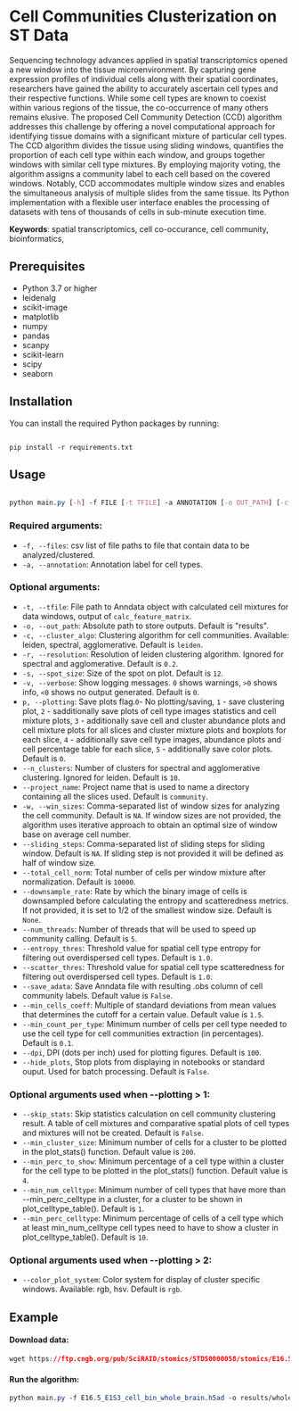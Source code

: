 # Cell Communities Clusterization on ST Data

Sequencing technology advances applied in spatial transcriptomics opened a new window into the tissue microenvironment. By capturing gene expression profiles of individual cells along with their spatial coordinates, researchers have gained the ability to accurately ascertain cell types and their respective functions. While some cell types are known to coexist within various regions of the tissue, the co-occurrence of many others remains elusive. The proposed Cell Community Detection (CCD) algorithm addresses this challenge by offering a novel computational approach for identifying tissue domains with a significant mixture of particular cell types. The CCD algorithm divides the tissue using sliding windows, quantifies the proportion of each cell type within each window, and groups together windows with similar cell type mixtures. By employing majority voting, the algorithm assigns a community label to each cell based on the covered windows. Notably, CCD accommodates multiple window sizes and enables the simultaneous analysis of multiple slides from the same tissue. Its Python implementation with a flexible user interface enables the processing of datasets with tens of thousands of cells in sub-minute execution time.

**Keywords**: spatial transcriptomics, cell co-occurance, cell community, bioinformatics,

## Prerequisites
- Python 3.7 or higher
- leidenalg
- scikit-image
- matplotlib
- numpy
- pandas
- scanpy
- scikit-learn
- scipy
- seaborn
## Installation

You can install the required Python packages by running:

```

pip install -r requirements.txt
```


## Usage

```css

python main.py [-h] -f FILE [-t TFILE] -a ANNOTATION [-o OUT_PATH] [-c CLUSTER_ALGO] [-r RESOLUTION] [-s SPOT_SIZE] [-v VERBOSE] [-p PLOTTING] [--n_clusters N_CLUSTERS] [--project_name PROJECT_NAME] [-w WIN_SIZES] [--sliding_steps SLIDING_STEPS] [--total_cell_norm TOTAL_CELL_NORM] [--downsample_rate DOWNSAMPLE_RATE] [--num_threads NUM_THREADS] [--entropy_thres ENTROPY_THRES] [--scatter_thres SCATTER_THRES] [--save_adata SAVE_ADATA] [--min_cells_coeff MIN_CELLS_COEFF] [--min_count_per_type MIN_COUNT_PER_TYPE] [--dpi DPI] [--hide_plots HIDE_PLOTS]
```


### Required arguments: 
- `-f, --files`: csv list of file paths to file that contain data to be analyzed/clustered. 
- `-a, --annotation`: Annotation label for cell types. 
### Optional arguments: 
- `-t, --tfile`: File path to Anndata object with calculated cell mixtures for data windows, output of `calc_feature_matrix`. 
- `-o, --out_path`: Absolute path to store outputs. Default is "results".
- `-c, --cluster_algo`: Clustering algorithm for cell communities. Available: leiden, spectral, agglomerative. Default is `leiden`.
- `-r, --resolution`: Resolution of leiden clustering algorithm. Ignored for spectral and agglomerative. Default is `0.2`. 
- `-s, --spot_size`: Size of the spot on plot. Default is `12`. 
- `-v, --verbose`: Show logging messages. `0` shows warnings, `>0` shows info, `<0` shows no output generated. Default is `0`. 
- `p, --plotting`: Save plots flag.`0`- No plotting/saving, `1` - save clustering plot, `2` - sadditionally save plots of cell type images statistics and cell mixture plots, `3` - additionally save cell and cluster abundance plots and cell mixture plots for all slices and cluster mixture plots and boxplots for each slice, `4` - additionally save cell type images, abundance plots and cell percentage table for each slice, `5` - additionally save color plots. Default is `0`.
- `--n_clusters`: Number of clusters for spectral and agglomerative clustering. Ignored for leiden. Default is `10`.
- `--project_name`: Project name that is used to name a directory containing all the slices used. Default is `community`.
- `-w, --win_sizes`: Comma-separated list of window sizes for analyzing the cell community. Default is `NA`. If window sizes are not provided, the algorithm uses iterative approach to obtain an optimal size of window base on average cell number.
- `--sliding_steps`: Comma-separated list of sliding steps for sliding window. Default is `NA`. If sliding step is not provided it will be defined as half of window size.
- `--total_cell_norm`: Total number of cells per window mixture after normalization. Default is `10000`.
- `--downsample_rate`: Rate by which the binary image of cells is downsampled before calculating the entropy and scatteredness metrics. If not provided, it is set to 1/2 of the smallest window size. Default is `None`.
- `--num_threads`: Number of threads that will be used to speed up community calling. Default is `5`.
- `--entropy_thres`: Threshold value for spatial cell type entropy for filtering out overdispersed cell types. Default is `1.0`.
- `--scatter_thres`: Threshold value for spatial cell type scatteredness for filtering out overdispersed cell types. Default is `1.0`.
- `--save_adata`: Save Anndata file with resulting .obs column of cell community labels. Default value is `False`.
- `--min_cells_coeff`: Multiple of standard deviations from mean values that determines the cutoff for a certain value. Default value is `1.5`.
- `--min_count_per_type`: Minimum number of cells per cell type needed to use the cell type for cell communities extraction (in percentages). Default is `0.1`.
- `--dpi`, DPI (dots per inch) used for plotting figures. Default is `100`.
- `--hide_plots`, Stop plots from displaying in notebooks or standard ouput. Used for batch processing. Default is `False`.
### Optional arguments used when --plotting > 1: 
- `--skip_stats`: Skip statistics calculation on cell community clustering result. A table of cell mixtures and comparative spatial plots of cell types and mixtures will not be created. Default is `False`.
- `--min_cluster_size`: Minimum number of cells for a cluster to be plotted in the plot_stats() function. Default value is `200`.
- `--min_perc_to_show`: Minimum percentage of a cell type within a cluster for the cell type to be plotted in the plot_stats() function. Default value is `4`.
- `--min_num_celltype`: Minimum number of cell types that have more than --min_perc_celltype in a cluster, for a cluster to be shown in plot_celltype_table(). Default is `1`.
- `--min_perc_celltype`: Minimum percentage of cells of a cell type which at least min_num_celltype cell types need to have to show a cluster in plot_celltype_table(). Default is `10`.
### Optional arguments used when --plotting > 2: 
- `--color_plot_system`: Color system for display of cluster specific windows. Available: rgb, hsv. Default is `rgb`.



## Example

#### Download data: 
```css
wget https://ftp.cngb.org/pub/SciRAID/stomics/STDS0000058/stomics/E16.5_E1S3_cell_bin_whole_brain.h5ad
```

#### Run the algorithm:
```css
python main.py -f E16.5_E1S3_cell_bin_whole_brain.h5ad -o results/whole_brain -a "sim anno" --scatter_thres 0.09 --resolution 0.25 --plotting 3
```


